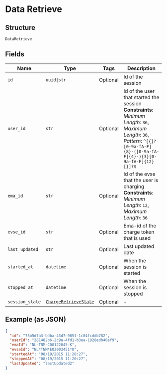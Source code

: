 
# Data Retrieve

## Structure

`DataRetrieve`

## Fields

| Name | Type | Tags | Description |
|  --- | --- | --- | --- |
| `id` | `uuid\|str` | Optional | Id of the session |
| `user_id` | `str` | Optional | Id of the user that started the session<br>**Constraints**: *Minimum Length*: `36`, *Maximum Length*: `36`, *Pattern*: `^[{]?[0-9a-fA-F]{8}-([0-9a-fA-F]{4}-){3}[0-9a-fA-F]{12}[}]?$` |
| `ema_id` | `str` | Optional | Id of the evse that the user is charging<br>**Constraints**: *Minimum Length*: `12`, *Maximum Length*: `36` |
| `evse_id` | `str` | Optional | Ema-id of the charge token that is used |
| `last_updated` | `str` | Optional | Last updated date |
| `started_at` | `datetime` | Optional | When the session is started |
| `stopped_at` | `datetime` | Optional | When the session is stopped |
| `session_state` | [`ChargeRetrieveState`](../../doc/models/charge-retrieve-state.md) | Optional | - |

## Example (as JSON)

```json
{
  "id": "78b5d7a3-bdba-43d7-9851-1c84fcddb782",
  "userId": "281482b6-2c9a-4fd1-b3ea-1928edb40ef9",
  "emaId": "NL-TNM-C00122045-K",
  "evseId": "NL*TNM*E02003451*0",
  "startedAt": "08/19/2015 11:20:27",
  "stoppedAt": "08/19/2015 11:20:27",
  "lastUpdated": "lastUpdated2"
}
```

